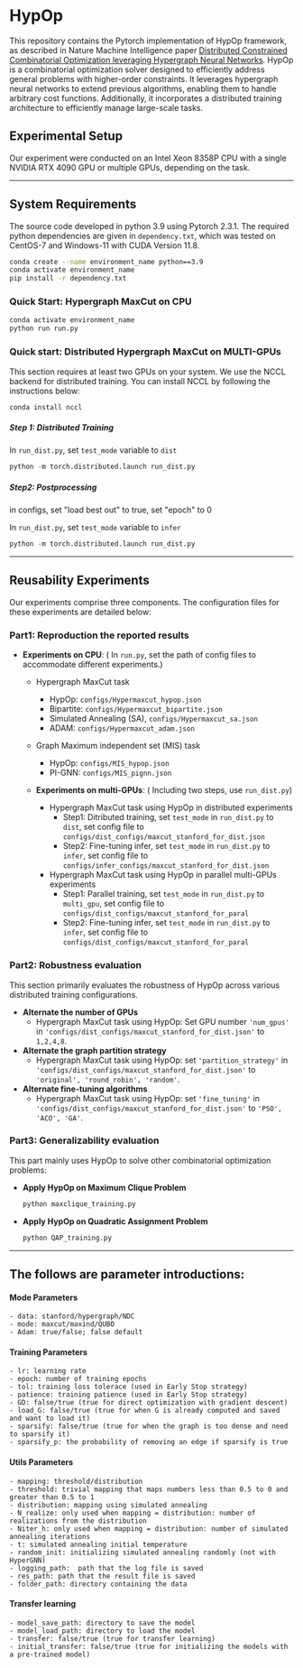 # HypOp
This repository contains the Pytorch implementation of HypOp framework, as described in Nature Machine Intelligence paper [Distributed Constrained Combinatorial Optimization leveraging Hypergraph Neural Networks](https://www.nature.com/articles/s42256-024-00833-7). HypOp is a combinatorial optimization solver designed to efficiently address general problems with higher-order constraints. It leverages hypergraph neural networks to extend previous algorithms, enabling them to handle arbitrary cost functions. Additionally, it incorporates a distributed training architecture to efficiently manage large-scale tasks.
## Experimental Setup
Our experiment were conducted on an Intel Xeon 8358P CPU with a single NVIDIA RTX 4090 GPU or multiple GPUs, depending on the task.

---
## System Requirements
The source code developed in python 3.9 using Pytorch 2.3.1. The required python dependencies are given in `dependency.txt`, which was tested on CentOS-7 and Windows-11 with CUDA Version 11.8.
```bash
conda create --name environment_name python==3.9
conda activate environment_name
pip install -r dependency.txt
```

### Quick Start: Hypergraph MaxCut on CPU

```bash
conda activate environment_name
python run run.py
```
### Quick start: Distributed Hypergraph MaxCut on MULTI-GPUs
This section requires at least two GPUs on your system. We use the NCCL backend for distributed training. You can install NCCL by following the instructions below:
```bash
conda install nccl
```
##### Step 1: Distributed Training

In `run_dist.py`, set `test_mode` variable to `dist`

```python
python -m torch.distributed.launch run_dist.py
```

##### Step2: Postprocessing

in configs, set "load best out" to true, set "epoch" to 0

In `run_dist.py`, set `test_mode` variable to `infer`

```python
python -m torch.distributed.launch run_dist.py
```

---
## Reusability Experiments
Our experiments comprise three components. The configuration files for these experiments are detailed below:
### Part1: Reproduction the reported results
- **Experiments on CPU**: ( In `run.py`, set the path of config files to accommodate different experiments.)
    - Hypergraph MaxCut task
      - HypOp: `configs/Hypermaxcut_hypop.json`
      - Bipartite: `configs/Hypermaxcut_bipartite.json`
      - Simulated Annealing (SA), `configs/Hypermaxcut_sa.json`
      - ADAM: `configs/Hypermaxcut_adam.json`
      
    - Graph Maximum independent set (MIS) task
      - HypOp: `configs/MIS_hypop.json`
      - PI-GNN: `configs/MIS_pignn.json`
      

  - **Experiments on multi-GPUs**: ( Including two steps, use `run_dist.py`)
      - Hypergraph MaxCut task using HypOp in distributed experiments
        - Step1: Ditributed training, set `test_mode` in `run_dist.py` to `dist`, set config file to `configs/dist_configs/maxcut_stanford_for_dist.json`
        - Step2: Fine-tuning infer, set `test_mode` in `run_dist.py` to `infer`, set config file to `configs/infer_configs/maxcut_stanford_for_dist.json`
      - Hypergraph MaxCut task using HypOp in parallel multi-GPUs experiments
        - Step1: Parallel training, set `test_mode` in `run_dist.py` to `multi_gpu`, set config file to `configs/dist_configs/maxcut_stanford_for_paral`
        - Step2: Fine-tuning infer, set `test_mode` in `run_dist.py` to `infer`, set config file to `configs/dist_configs/maxcut_stanford_for_paral`
  
### Part2: Robustness evaluation
This section primarily evaluates the robustness of HypOp across various distributed training configurations.
- **Alternate the number of GPUs**
    - Hypergraph MaxCut task using HypOp: Set GPU number `'num_gpus'` in `'configs/dist_configs/maxcut_stanford_for_dist.json'` to `1,2,4,8`.
- **Alternate the graph partition strategy**
    - Hypergraph MaxCut task using HypOp: set `'partition_strategy'` in `'configs/dist_configs/maxcut_stanford_for_dist.json'` to `'original', 'round_robin', 'random'`.
- **Alternate fine-tuning algorithms**
    - Hypergraph MaxCut task using HypOp: set `'fine_tuning'` in `'configs/dist_configs/maxcut_stanford_for_dist.json'` to `'PSO', 'ACO', 'GA'`.

### Part3: Generalizability evaluation
This part mainly uses HypOp to solve other combinatorial optimization problems:
- **Apply HypOp on Maximum Clique Problem**

    ```bash
    python maxclique_training.py
    ```
- **Apply HypOp on Quadratic Assignment Problem**
    ```bash
    python QAP_training.py
    ```
  
---
## The follows are parameter introductions:
#### Mode Parameters
    - data: stanford/hypergraph/NDC
    - mode: maxcut/maxind/QUBO
    - Adam: true/false; false default
#### Training Parameters
    - lr: learning rate
    - epoch: number of training epochs
    - tol: training loss tolerace (used in Early Stop strategy)
    - patience: training patience (used in Early Stop strategy)
    - GD: false/true (true for direct optimization with gradient descent) 
    - load_G: false/true (true for when G is already computed and saved and want to load it)
    - sparsify: false/true (true for when the graph is too dense and need to sparsify it)
    - sparsify_p: the probability of removing an edge if sparsify is true
#### Utils Parameters    
    - mapping: threshold/distribution
    - threshold: trivial mapping that maps numbers less than 0.5 to 0 and greater than 0.5 to 1
    - distribution: mapping using simulated annealing
    - N_realize: only used when mapping = distribution: number of realizations from the distribution
    - Niter_h: only used when mapping = distribution: number of simulated annealing iterations
    - t: simulated annealing initial temperature
    - random_init: initializing simulated annealing randomly (not with HyperGNN)
    - logging_path:  path that the log file is saved
    - res_path: path that the result file is saved
    - folder_path: directory containing the data
#### Transfer learning
    - model_save_path: directory to save the model
    - model_load_path: directory to load the model
	- transfer: false/true (true for transfer learning)
	- initial_transfer: false/true (true for initializing the models with a pre-trained model)
